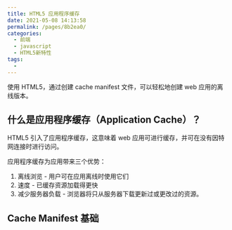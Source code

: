 ```yaml
---
title: HTML5 应用程序缓存
date: 2021-05-08 14:13:58
permalink: /pages/8b2ea0/
categories:
  - 前端
  - javascript
  - HTML5新特性
tags:
  - 
---
```

使用 HTML5，通过创建 cache manifest 文件，可以轻松地创建 web 应用的离线版本。

## 什么是应用程序缓存（Application Cache）？

HTML5 引入了应用程序缓存，这意味着 web 应用可进行缓存，并可在没有因特网连接时进行访问。

应用程序缓存为应用带来三个优势：

1. 离线浏览 - 用户可在应用离线时使用它们
2. 速度 - 已缓存资源加载得更快
3. 减少服务器负载 - 浏览器将只从服务器下载更新过或更改过的资源。

## Cache Manifest 基础